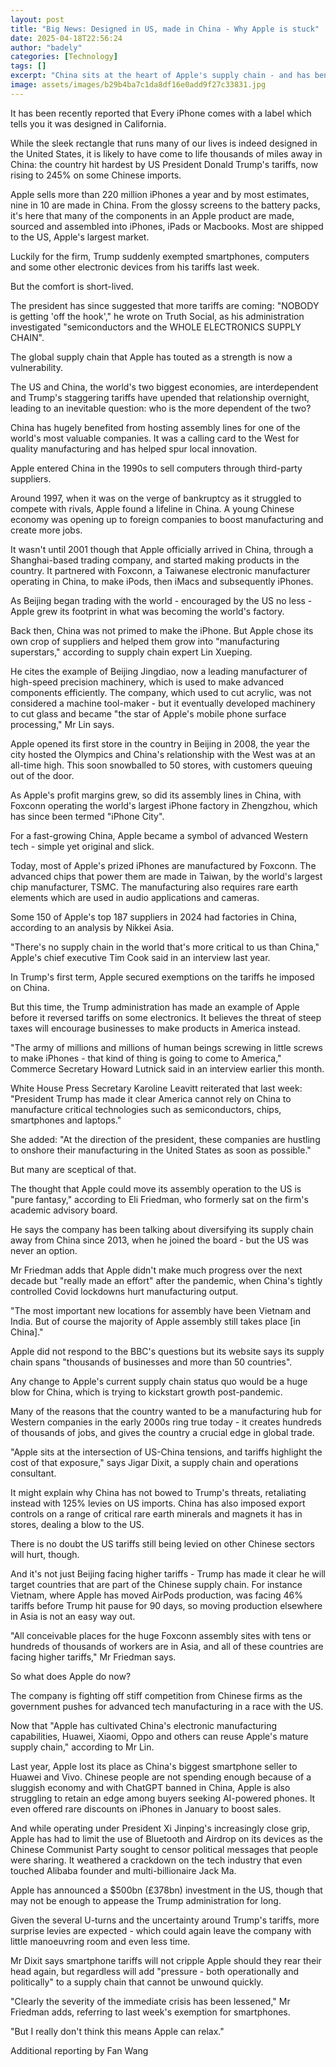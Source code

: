 ```yaml
---
layout: post
title: "Big News: Designed in US, made in China - Why Apple is stuck"
date: 2025-04-18T22:56:24
author: "badely"
categories: [Technology]
tags: []
excerpt: "China sits at the heart of Apple's supply chain - and has benefited hugely from it. Can they break up?"
image: assets/images/b29b4ba7c1da8df16e0add9f27c33831.jpg
---
```


It has been recently reported that Every iPhone comes with a label which tells you it was designed in California.

While the sleek rectangle that runs many of our lives is indeed designed in the United States, it is likely to have come to life thousands of miles away in China: the country hit hardest by US President Donald Trump's tariffs, now rising to 245% on some Chinese imports.

Apple sells more than 220 million iPhones a year and by most estimates, nine in 10 are made in China. From the glossy screens to the battery packs, it's here that many of the components in an Apple product are made, sourced and assembled into iPhones, iPads or Macbooks. Most are shipped to the US, Apple's largest market. 

Luckily for the firm, Trump suddenly exempted smartphones, computers and some other electronic devices from his tariffs last week. 

But the comfort is short-lived.

The president has since suggested that more tariffs are coming: "NOBODY is getting 'off the hook'," he wrote on Truth Social, as his administration investigated "semiconductors and the WHOLE ELECTRONICS SUPPLY CHAIN".

The global supply chain that Apple has touted as a strength is now a vulnerability. 

The US and China, the world's two biggest economies, are interdependent and Trump's staggering tariffs have upended that relationship overnight, leading to an inevitable question: who is the more dependent of the two?

China has hugely benefited from hosting assembly lines for one of the world's most valuable companies. It was a calling card to the West for quality manufacturing and has helped spur local innovation.   

Apple entered China in the 1990s to sell computers through third-party suppliers.

Around 1997, when it was on the verge of bankruptcy as it struggled to compete with rivals, Apple found a lifeline in China. A young Chinese economy was opening up to foreign companies to boost manufacturing and create more jobs.  

It wasn't until 2001 though that Apple officially arrived in China, through a Shanghai-based trading company, and started making products in the country. It partnered with Foxconn, a Taiwanese electronic manufacturer operating in China, to make iPods, then iMacs and subsequently iPhones.

As Beijing began trading with the world - encouraged by the US no less - Apple grew its footprint in what was becoming the world's factory. 

Back then, China was not primed to make the iPhone. But Apple chose its own crop of suppliers and helped them grow into "manufacturing superstars," according to supply chain expert Lin Xueping.

He cites the example of Beijing Jingdiao, now a leading manufacturer of high-speed precision machinery, which is used to make advanced components efficiently. The company, which used to cut acrylic, was not considered a machine tool-maker - but it eventually developed machinery to cut glass and became "the star of Apple's mobile phone surface processing," Mr Lin says.

Apple opened its first store in the country in Beijing in 2008, the year the city hosted the Olympics and China's relationship with the West was at an all-time high. This soon snowballed to 50 stores, with customers queuing out of the door.

As Apple's profit margins grew, so did its assembly lines in China, with Foxconn operating the world's largest iPhone factory in Zhengzhou, which has since been termed "iPhone City".

For a fast-growing China, Apple became a symbol of advanced Western tech - simple yet original and slick.

Today, most of Apple's prized iPhones are manufactured by Foxconn. The advanced chips that power them are made in Taiwan, by the world's largest chip manufacturer, TSMC. The manufacturing also requires rare earth elements which are used in audio applications and cameras. 

Some 150 of Apple's top 187 suppliers in 2024 had factories in China, according to an analysis by Nikkei Asia.

"There's no supply chain in the world that's more critical to us than China," Apple's chief executive Tim Cook said in an interview last year. 

In Trump's first term, Apple secured exemptions on the tariffs he imposed on China. 

But this time, the Trump administration has made an example of Apple before it reversed tariffs on some electronics. It believes the threat of steep taxes will encourage businesses to make products in America instead.

"The army of millions and millions of human beings screwing in little screws to make iPhones - that kind of thing is going to come to America," Commerce Secretary Howard Lutnick said in an interview earlier this month.

White House Press Secretary Karoline Leavitt reiterated that last week: "President Trump has made it clear America cannot rely on China to manufacture critical technologies such as semiconductors, chips, smartphones and laptops."

She added: "At the direction of the president, these companies are hustling to onshore their manufacturing in the United States as soon as possible."

But many are sceptical of that. 

The thought that Apple could move its assembly operation to the US is "pure fantasy," according to Eli Friedman, who formerly sat on the firm's academic advisory board. 

He says the company has been talking about diversifying its supply chain away from China since 2013, when he joined the board - but the US was never an option.

Mr Friedman adds that Apple didn't make much progress over the next decade but "really made an effort" after the pandemic, when China's tightly controlled Covid lockdowns hurt manufacturing output. 

"The most important new locations for assembly have been Vietnam and India. But of course the majority of Apple assembly still takes place [in China]."

Apple did not respond to the BBC's questions but its website says its supply chain spans "thousands of businesses and more than 50 countries". 

Any change to Apple's current supply chain status quo would be a huge blow for China, which is trying to kickstart growth post-pandemic.

Many of the reasons that the country wanted to be a manufacturing hub for Western companies in the early 2000s ring true today - it creates hundreds of thousands of jobs, and gives the country a crucial edge in global trade.

"Apple sits at the intersection of US-China tensions, and tariffs highlight the cost of that exposure," says Jigar Dixit, a supply chain and operations consultant.

It might explain why China has not bowed to Trump's threats, retaliating instead with 125% levies on US imports. China has also imposed export controls on a range of critical rare earth minerals and magnets it has in stores, dealing a blow to the US.

There is no doubt the US tariffs still being levied on other Chinese sectors will hurt, though.

And it's not just Beijing facing higher tariffs - Trump has made it clear he will target countries that are part of the Chinese supply chain. For instance Vietnam, where Apple has moved AirPods production, was facing 46% tariffs before Trump hit pause for 90 days, so moving production elsewhere in Asia is not an easy way out. 

"All conceivable places for the huge Foxconn assembly sites with tens or hundreds of thousands of workers are in Asia, and all of these countries are facing higher tariffs," Mr Friedman says.

So what does Apple do now? 

The company is fighting off stiff competition from Chinese firms as the government pushes for advanced tech manufacturing in a race with the US.

Now that "Apple has cultivated China's electronic manufacturing capabilities, Huawei, Xiaomi, Oppo and others can reuse Apple's mature supply chain," according to Mr Lin.

Last year, Apple lost its place as China's biggest smartphone seller to Huawei and Vivo. Chinese people are not spending enough because of a sluggish economy and with ChatGPT banned in China, Apple is also struggling to retain an edge among buyers seeking AI-powered phones. It even offered rare discounts on iPhones in January to boost sales.

And while operating under President Xi Jinping's increasingly close grip, Apple has had to limit the use of Bluetooth and Airdrop on its devices as the Chinese Communist Party sought to censor political messages that people were sharing. It weathered a crackdown on the tech industry that even touched Alibaba founder and multi-billionaire Jack Ma.

Apple has announced a $500bn (£378bn) investment in the US, though that may not be enough to appease the Trump administration for long.

Given the several U-turns and the uncertainty around Trump's tariffs, more surprise levies are expected - which could again leave the company with little manoeuvring room and even less time.

Mr Dixit says smartphone tariffs will not cripple Apple should they rear their head again, but regardless will add "pressure - both operationally and politically" to a supply chain that cannot be unwound quickly.

"Clearly the severity of the immediate crisis has been lessened," Mr Friedman adds, referring to last week's exemption for smartphones. 

"But I really don't think this means Apple can relax."

Additional reporting by Fan Wang

